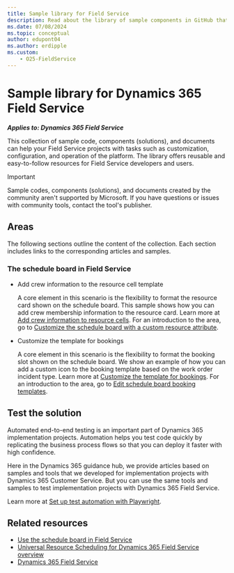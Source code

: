 ```yaml
---
title: Sample library for Field Service
description: Read about the library of sample components in GitHub that can help customers and partners create and deploy solutions with Field Service quickly and easily.
ms.date: 07/08/2024
ms.topic: conceptual
author: edupont04
ms.author: erdipple
ms.custom:
    - O25-FieldService
---
```


# Sample library for Dynamics 365 Field Service

***Applies to: Dynamics 365 Field Service***

This collection of sample code, components (solutions), and documents can help your Field Service projects with tasks such as customization, configuration, and operation of the platform. The library offers reusable and easy-to-follow resources for Field Service developers and users.  

> [!IMPORTANT]
> Sample codes, components (solutions), and documents created by the community aren't supported by Microsoft. If you have questions or issues with community tools, contact the tool's publisher.

## Areas

The following sections outline the content of the collection. Each section includes links to the corresponding articles and samples.

### The schedule board in Field Service

- Add crew information to the resource cell template

  A core element in this scenario is the flexibility to format the resource card shown on the schedule board. This sample shows how you can add crew membership information to the resource card. Learn more at [Add crew information to resource cells](fs-resource-cell-template.md). For an introduction to the area, go to [Customize the schedule board with a custom resource attribute](/dynamics365/field-service/extend-schedule-board-custom-resource-attribute).
- Customize the template for bookings

  A core element in this scenario is the flexibility to format the booking slot shown on the schedule board. We show an example of how you can add a custom icon to the booking template based on the work order incident type. Learn more at [Customize the template for bookings](fs-booking-template.md). For an introduction to the area, go to [Edit schedule board booking templates](/dynamics365/field-service/booking-template).

## Test the solution

Automated end-to-end testing is an important part of Dynamics 365 implementation projects. Automation helps you test code quickly by replicating the business process flows so that you can deploy it faster with high confidence. 

Here in the Dynamics 365 guidance hub, we provide articles based on samples and tools that we developed for implementation projects with Dynamics 365 Customer Service. But you can use the same tools and samples to test implementation projects with Dynamics 365 Field Service.

Learn more at [Set up test automation with Playwright](test-automation-setup.md).  

## Related resources

- [Use the schedule board in Field Service](/dynamics365/field-service/work-with-schedule-board)  
- [Universal Resource Scheduling for Dynamics 365 Field Service overview](/dynamics365/field-service/universal-resource-scheduling-for-field-service)  
- [Dynamics 365 Field Service](/dynamics365/field-service/)  

